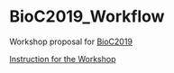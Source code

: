 # BioC2019_Workflow

Workshop proposal for [BioC2019](https://bioc2019.bioconductor.org/)

[Instruction for the Workshop](https://bioc2019.bioconductor.org/call-for-abstracts)

